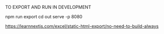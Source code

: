 TO EXPORT AND RUN IN DEVELOPMENT 

npm run export
cd out
serve -p 8080

https://learnnextjs.com/excel/static-html-export/no-need-to-build-always